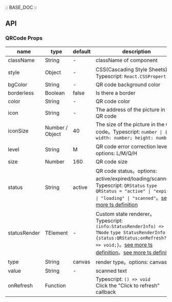 :: BASE_DOC ::

## API

### QRCode Props

name | type | default | description | required
-- | -- | -- | -- | --
className | String | - | className of component | N
style | Object | - | CSS(Cascading Style Sheets)，Typescript: `React.CSSProperties` | N
bgColor | String | - | QR code background color | N
borderless | Boolean | false | Is there a border | N
color | String | - | QR code color | N
icon | String | - | The address of the picture in the QR code | N
iconSize | Number / Object | 40 | The size of the picture in the QR code。Typescript: `number \| { width: number; height: number }` | N
level | String | M | QR code error correction level。options: L/M/Q/H | N
size | Number | 160 | QR code size | N
status | String | active | QR code status。options: active/expired/loading/scanned。Typescript: `QRStatus` `type QRStatus = "active" \| "expired" \| "loading" \| "scanned"`。[see more ts definition](https://github.com/Tencent/tdesign-mobile-react/tree/develop/src/qrcode/type.ts) | N
statusRender | TElement | - | Custom state renderer。Typescript: `(info:StatusRenderInfo) => TNode` `type StatusRenderInfo = {status:QRStatus;onRefresh?: () => void;}`。[see more ts definition](https://github.com/Tencent/tdesign-mobile-react/blob/develop/src/common.ts)。[see more ts definition](https://github.com/Tencent/tdesign-mobile-react/tree/develop/src/qrcode/type.ts) | N
type | String | canvas | render type。options: canvas/svg | N
value | String | - | scanned text | N
onRefresh | Function |  | Typescript: `() => void`<br/>Click the "Click to refresh" callback | N
